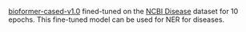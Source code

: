 [bioformer-cased-v1.0](https://huggingface.co/bioformers/bioformer-cased-v1.0) fined-tuned on the [NCBI Disease](https://doi.org/10.1016/j.jbi.2013.12.006) dataset for 10 epochs. This fine-tuned model can be used for NER for diseases. 
